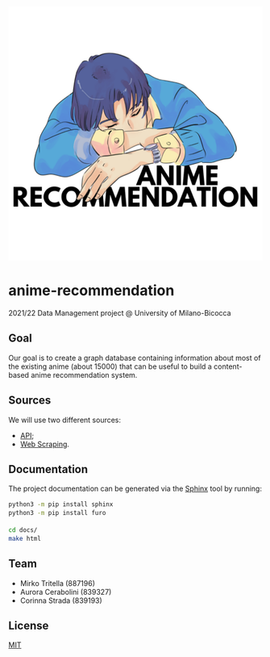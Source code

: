 ![anime-recommendation](./logos/black.png)

# anime-recommendation
2021/22 Data Management project @ University of Milano-Bicocca

## Goal 
Our goal is to create a graph database containing information about most of the existing anime (about 15000) that can be useful to build a content-based anime recommendation system.

## Sources
We will use two different sources:
* [API](https://aniapi.com "AniAPI");
* [Web Scraping](https://myanimelist.net/ "My Anime List").

## Documentation
The project documentation can be generated via the [Sphinx](https://www.sphinx-doc.org/en/master/ "Sphinx") tool by running:

```bash
python3 -m pip install sphinx
python3 -m pip install furo

cd docs/
make html
```

## Team
* Mirko Tritella (887196)
* Aurora Cerabolini (839327)
* Corinna Strada (839193)

## License
[MIT](https://choosealicense.com/licenses/mit/)
